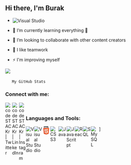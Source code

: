 
## Hi there, I'm Burak  
- <img align="center" alt="Visual Studio " width="1000px" src="https://cdn.webtekno.com/media/cache/content_detail_v2/article/23831/turkiye-deki-yazilim-sektorunu-buyutmek-icin-devletten-onemli-adim-1483725143.jpg" />  

- 🌱 I’m currently learning everything 🤣
- 👯 I’m looking to collaborate with other content creators
- 🥅 I like teamwork
- ⚡ I'm improving myself
 <img height="180em" src="https://github-readme-stats.vercel.app/api?username=Gapur&show_icons=true&hide_border=true&&count_private=true&include_all_commits=true" />

      

       My GitHub Stats

### Connect with me:

[<img align="left" alt="codeSTACKr | Twitter" width="22px" src="https://cdn.jsdelivr.net/npm/simple-icons@v3/icons/twitter.svg" />][twitter]
[<img align="left" alt="codeSTACKr | LinkedIn" width="22px" src="https://cdn.jsdelivr.net/npm/simple-icons@v3/icons/linkedin.svg" />][linkedin]
[<img align="left" alt="codeSTACKr | Instagram" width="22px" src="https://cdn.jsdelivr.net/npm/simple-icons@v3/icons/instagram.svg" />][instagram]

<br />

### Languages and Tools:


<img align="left" alt="Visual Studio " width="26px" src="https://image.flaticon.com/icons/png/512/74/74906.png" />
<img align="left" alt="Visual Studio " width="26px" src="https://image.flaticon.com/icons/png/512/906/906324.png" />
<img align="left" alt="HTML5" width="26px" src="https://raw.githubusercontent.com/github/explore/80688e429a7d4ef2fca1e82350fe8e3517d3494d/topics/html/html.png" />
<img align="left" alt="CSS3" width="26px" src="https://image.flaticon.com/icons/png/512/732/732190.png" />
<img align="left" alt="Java" width="26px" src="https://image.flaticon.com/icons/png/512/226/226777.png" />
<img align="left" alt="JavaScript" width="26px" src="https://image.flaticon.com/icons/png/512/29/29105.png" />
<img align="left" alt="React" width="26px" src="https://image.flaticon.com/icons/png/512/1126/1126012.png" />

<img align="left" alt="SQL" width="26px" src="https://image.flaticon.com/icons/png/512/2772/2772128.png" />
<img align="left" alt="MySQL" width="26px" src="https://image.flaticon.com/icons/png/512/1199/1199128.png" />]
<br />
<br />

[twitter]: https://twitter.com/Burakiipekci
[instagram]: https://instagram.com/Burakiipekci
[linkedin]: https://linkedin.com/in/Burakiipekci
